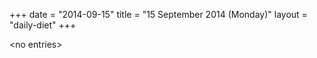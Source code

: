 +++
date = "2014-09-15"
title = "15 September 2014 (Monday)"
layout = "daily-diet"
+++

<p>&lt;no entries&gt;</p>